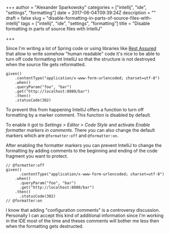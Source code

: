 +++
author = "Alexander Sparkowsky"
categories = ["intellij", "ide", "settings", "formatting"]
date = 2017-06-04T09:39:24Z
description = ""
draft = false
slug = "disable-formatting-in-parts-of-source-files-with-intellij"
tags = ["intellij", "ide", "settings", "formatting"]
title = "Disable formatting in parts of source files with IntelliJ"

+++

Since I'm writing a lot of Spring code or using libraries like [Rest Assured](rest-assured.io) that allow to write somehow "human readable" code it's nice to be able to turn off code formatting int IntelliJ so that the structure is not destroyed when the source file gets reformatted.

```
given()
    .contentType("application/x-www-form-urlencoded; charset=utf-8")
    .when()
    .queryParam("foo", "bar")
    .get("http://localhost:8080/bar")
    .then()
    .statusCode(302)
```

To prevent this from happening IntelliJ offers a function to turn off formatting by a marker comment. This function is disabled by default.

To enable it got to _Settings > Editor > Code Style_ and activate _Enable formatter markers in comments_.
There you can also change the default markers which are `@formatter:off` and `@formatter:on`.

After enabling the formatter markers you can prevent IntelliJ to change the formatting by adding comments to the beginning and ending of the code fragment you want to protect.

```
// @formatter:off
given()
      .contentType("application/x-www-form-urlencoded; charset=utf-8")
    .when()
      .queryParam("foo", "bar")
      .get("http://localhost:8080/bar")
    .then()
      .statusCode(302)
// @formatter:on
```

I know that adding "configuration comments" is a controversy discussion. Personally I can accept this kind of additional information since I'm working in the IDE most of the time and theses comments will bother me less then when the formatting gets destructed.

